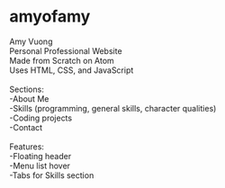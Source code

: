 # amyofamy
Amy Vuong <br/>
Personal Professional Website <br/>
Made from Scratch on Atom <br/>
Uses HTML, CSS, and JavaScript <br/>
<br/>
Sections: <br/>
-About Me <br/>
-Skills (programming, general skills, character qualities) <br/>
-Coding projects <br/>
-Contact <br/>
<br/>
Features: <br/>
-Floating header <br/>
-Menu list hover <br/>
-Tabs for Skills section <br/>

